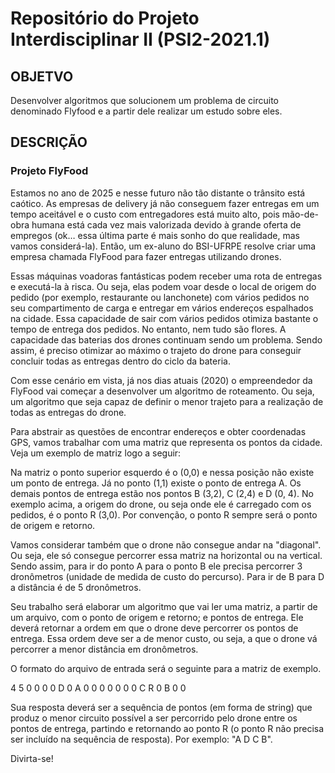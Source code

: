 <h1>Repositório do Projeto Interdisciplinar II (PSI2-2021.1)</h1>

<h2>OBJETVO</h2>
<p>Desenvolver algoritmos que solucionem um problema de circuito denominado Flyfood e a partir dele realizar um estudo sobre eles.</p>


<h2>DESCRIÇÃO</h2>

<h3>Projeto FlyFood</h3>

Estamos no ano de 2025 e nesse futuro não tão distante o trânsito está caótico. 
As empresas de delivery já não conseguem fazer entregas em um tempo aceitável e o 
custo com entregadores está muito alto, pois mão-de-obra humana está cada vez mais 
valorizada devido à grande oferta de empregos (ok… essa última parte é mais sonho do 
que realidade, mas vamos considerá-la). Então, um ex-aluno do BSI-UFRPE resolve criar 
uma empresa chamada FlyFood para fazer entregas utilizando drones.

Essas máquinas voadoras fantásticas podem receber uma rota de entregas e executá-la à risca. 
Ou seja, elas podem voar desde o local de origem do pedido (por exemplo, restaurante ou lanchonete)
com vários pedidos no seu compartimento de carga e entregar em vários endereços espalhados na cidade.
Essa capacidade de sair com vários pedidos otimiza bastante o tempo de entrega dos pedidos. 
No entanto, nem tudo são flores. A capacidade das baterias dos drones continuam sendo um problema.
Sendo assim, é preciso otimizar ao máximo o trajeto do drone para conseguir concluir todas as entregas dentro do ciclo da bateria.

Com esse cenário em vista, já nos dias atuais (2020) o empreendedor da FlyFood vai começar
a desenvolver um algoritmo de roteamento. Ou seja, um algoritmo que seja capaz de definir o
menor trajeto para a realização de todas as entregas do drone.

Para abstrair as questões de encontrar endereços e obter coordenadas GPS, vamos trabalhar
com uma matriz que representa os pontos da cidade. Veja um exemplo de matriz logo a seguir:

Na matriz o ponto superior esquerdo é o (0,0) e nessa posição não existe um ponto de entrega.
Já no ponto (1,1) existe o ponto de entrega A. Os demais pontos de entrega estão nos pontos
B (3,2), C (2,4) e D (0, 4). No exemplo acima, a origem do drone, ou seja onde ele é carregado
com os pedidos, é o ponto R (3,0). Por convenção, o ponto R sempre será o ponto de origem e retorno.

Vamos considerar também que o drone não consegue andar na "diagonal". Ou seja, ele só consegue
percorrer essa matriz na horizontal ou na vertical. Sendo assim, para ir do ponto A para o ponto
B ele precisa percorrer 3 dronômetros (unidade de medida de custo do percurso). Para ir de B para
D a distância é de 5 dronômetros.

Seu trabalho será elaborar um algoritmo que vai ler uma matriz, a partir de um arquivo, com o ponto
de origem e retorno; e pontos de entrega. Ele deverá retornar a ordem em que o drone deve percorrer
os pontos de entrega. Essa ordem deve ser a de menor custo, ou seja, a que o drone vá percorrer a menor distância em dronômetros.

O formato do arquivo de entrada será o seguinte para a matriz de exemplo.

4 5
0 0 0 0 D
0 A 0 0 0
0 0 0 0 C
R 0 B 0 0


Sua resposta deverá ser a sequência de pontos (em forma de string) que produz o menor
circuito possível a ser percorrido pelo drone entre os pontos de entrega, partindo e 
retornando ao ponto R (o ponto R não precisa ser incluído na sequência de resposta). Por exemplo: "A D C B".

Divirta-se!
